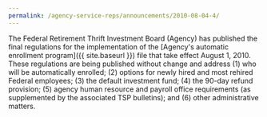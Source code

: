 ```yaml
---
permalink: /agency-service-reps/announcements/2010-08-04-4/
---
```


The Federal Retirement Thrift Investment Board (Agency) has published the final regulations for the implementation of the [Agency's automatic enrollment program]({{ site.baseurl }}) file that take effect August 1, 2010. These regulations are being published without change and address (1) who will be automatically enrolled; (2) options for newly hired and most rehired Federal employees; (3) the default investment fund; (4) the 90-day refund provision; (5) agency human resource and payroll office requirements (as supplemented by the associated TSP bulletins); and (6) other administrative matters.
